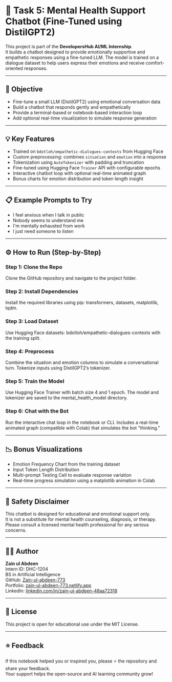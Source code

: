 # 🧠 Task 5: Mental Health Support Chatbot (Fine-Tuned using DistilGPT2)

This project is part of the **DevelopersHub AI/ML Internship**.  
It builds a chatbot designed to provide emotionally supportive and empathetic responses using a fine-tuned LLM. The model is trained on a dialogue dataset to help users express their emotions and receive comfort-oriented responses.

---

## 🎯 Objective

- Fine-tune a small LLM (DistilGPT2) using emotional conversation data  
- Build a chatbot that responds gently and empathetically  
- Provide a terminal-based or notebook-based interaction loop  
- Add optional real-time visualization to simulate response generation  

---

## 💡 Key Features

- Trained on `bdotloh/empathetic-dialogues-contexts` from Hugging Face  
- Custom preprocessing: combines `situation` and `emotion` into a response  
- Tokenization using `AutoTokenizer` with padding and truncation  
- Fine-tuned using Hugging Face `Trainer` API with configurable epochs  
- Interactive chatbot loop with optional real-time animated graph  
- Bonus charts for emotion distribution and token length insight  

---

## 📋 Example Prompts to Try

- I feel anxious when I talk in public  
- Nobody seems to understand me  
- I'm mentally exhausted from work  
- I just need someone to listen  

---

## ⚙️ How to Run (Step-by-Step)

### Step 1: Clone the Repo  
Clone the GitHub repository and navigate to the project folder.

### Step 2: Install Dependencies  
Install the required libraries using pip: transformers, datasets, matplotlib, tqdm.

### Step 3: Load Dataset  
Use Hugging Face datasets: bdotloh/empathetic-dialogues-contexts with the training split.

### Step 4: Preprocess  
Combine the situation and emotion columns to simulate a conversational turn. Tokenize inputs using DistilGPT2’s tokenizer.

### Step 5: Train the Model  
Use Hugging Face Trainer with batch size 4 and 1 epoch. The model and tokenizer are saved to the mental_health_model directory.

### Step 6: Chat with the Bot  
Run the interactive chat loop in the notebook or CLI. Includes a real-time animated graph (compatible with Colab) that simulates the bot "thinking."

---

## 📉 Bonus Visualizations

- Emotion Frequency Chart from the training dataset  
- Input Token Length Distribution  
- Multi-prompt Testing Cell to evaluate response variation  
- Real-time progress simulation using a matplotlib animation in Colab  

---

## 🔐 Safety Disclaimer

This chatbot is designed for educational and emotional support only.  
It is not a substitute for mental health counseling, diagnosis, or therapy.  
Please consult a licensed mental health professional for any serious concerns.

---

## 👨‍💻 Author

**Zain ul Abdeen**  
Intern ID: DHC-1204  
BS in Artificial Intelligence  
GitHub: [Zain-ul-abdeen-773](https://github.com/Zain-ul-abdeen-773)  
Portfolio: [zain-ul-abdeen-773.netlify.app](https://zain-ul-abdeen-773.netlify.app/)  
LinkedIn: [linkedin.com/in/zain-ul-abdeen-48aa72318](http://www.linkedin.com/in/zain-ul-abdeen-48aa72318)

---

## 📜 License

This project is open for educational use under the MIT License.

---

## ⭐️ Feedback

If this notebook helped you or inspired you, please ⭐️ the repository and share your feedback.  
Your support helps the open-source and AI learning community grow!
